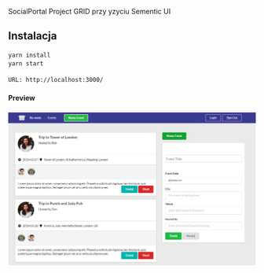 SocialPortal Project
GRID przy yzyciu Sementic UI
## Instalacja

```bash
yarn install
yarn start

URL: http://localhost:3000/
```
#### Preview

![sass-js-coding-test screenshot](https://github.com/andrzejbajuk79/SocialWeb-SementicUI/blob/master/public/assets/shot1.JPG?raw=true)
